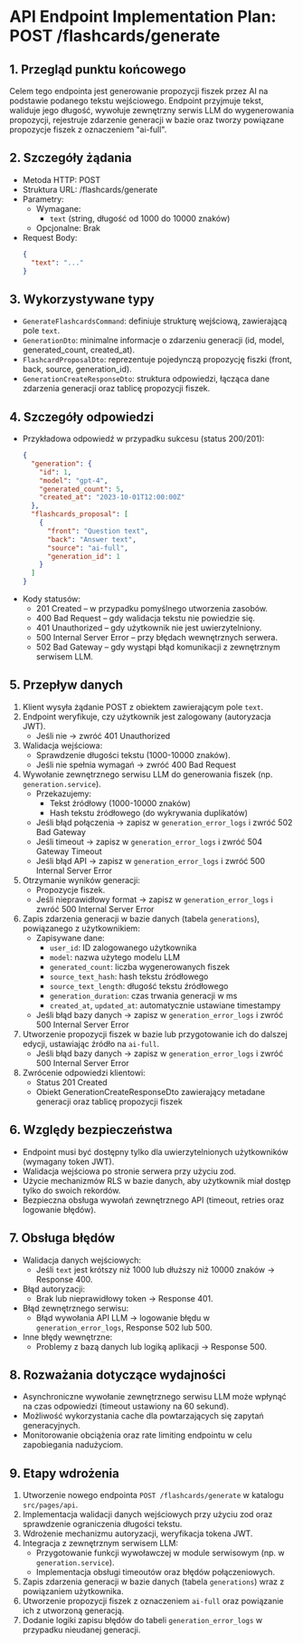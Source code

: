 # API Endpoint Implementation Plan: POST /flashcards/generate

## 1. Przegląd punktu końcowego
Celem tego endpointa jest generowanie propozycji fiszek przez AI na podstawie podanego tekstu wejściowego. Endpoint przyjmuje tekst, waliduje jego długość, wywołuje zewnętrzny serwis LLM do wygenerowania propozycji, rejestruje zdarzenie generacji w bazie oraz tworzy powiązane propozycje fiszek z oznaczeniem "ai-full".

## 2. Szczegóły żądania
- Metoda HTTP: POST
- Struktura URL: /flashcards/generate
- Parametry:
  - Wymagane:
    - `text` (string, długość od 1000 do 10000 znaków)
  - Opcjonalne: Brak
- Request Body:
  ```json
  {
    "text": "..."
  }
  ```

## 3. Wykorzystywane typy
- `GenerateFlashcardsCommand`: definiuje strukturę wejściową, zawierającą pole `text`.
- `GenerationDto`: minimalne informacje o zdarzeniu generacji (id, model, generated_count, created_at).
- `FlashcardProposalDto`: reprezentuje pojedynczą propozycję fiszki (front, back, source, generation_id).
- `GenerationCreateResponseDto`: struktura odpowiedzi, łącząca dane zdarzenia generacji oraz tablicę propozycji fiszek.

## 4. Szczegóły odpowiedzi
- Przykładowa odpowiedź w przypadku sukcesu (status 200/201):
  ```json
  {
    "generation": {
      "id": 1,
      "model": "gpt-4",
      "generated_count": 5,
      "created_at": "2023-10-01T12:00:00Z"
    },
    "flashcards_proposal": [
      {
        "front": "Question text",
        "back": "Answer text",
        "source": "ai-full",
        "generation_id": 1
      }
    ]
  }
  ```
- Kody statusów:
  - 201 Created – w przypadku pomyślnego utworzenia zasobów.
  - 400 Bad Request – gdy walidacja tekstu nie powiedzie się.
  - 401 Unauthorized – gdy użytkownik nie jest uwierzytelniony.
  - 500 Internal Server Error – przy błędach wewnętrznych serwera.
  - 502 Bad Gateway – gdy wystąpi błąd komunikacji z zewnętrznym serwisem LLM.

## 5. Przepływ danych
1. Klient wysyła żądanie POST z obiektem zawierającym pole `text`.
2. Endpoint weryfikuje, czy użytkownik jest zalogowany (autoryzacja JWT).
   - Jeśli nie → zwróć 401 Unauthorized
3. Walidacja wejściowa:
   - Sprawdzenie długości tekstu (1000-10000 znaków).
   - Jeśli nie spełnia wymagań → zwróć 400 Bad Request
4. Wywołanie zewnętrznego serwisu LLM do generowania fiszek (np. `generation.service`).
   - Przekazujemy:
     - Tekst źródłowy (1000-10000 znaków)
     - Hash tekstu źródłowego (do wykrywania duplikatów)
   - Jeśli błąd połączenia → zapisz w `generation_error_logs` i zwróć 502 Bad Gateway
   - Jeśli timeout → zapisz w `generation_error_logs` i zwróć 504 Gateway Timeout
   - Jeśli błąd API → zapisz w `generation_error_logs` i zwróć 500 Internal Server Error
5. Otrzymanie wyników generacji:
   - Propozycje fiszek.
   - Jeśli nieprawidłowy format → zapisz w `generation_error_logs` i zwróć 500 Internal Server Error
6. Zapis zdarzenia generacji w bazie danych (tabela `generations`), powiązanego z użytkownikiem:
   - Zapisywane dane:
     - `user_id`: ID zalogowanego użytkownika
     - `model`: nazwa użytego modelu LLM
     - `generated_count`: liczba wygenerowanych fiszek
     - `source_text_hash`: hash tekstu źródłowego
     - `source_text_length`: długość tekstu źródłowego
     - `generation_duration`: czas trwania generacji w ms
     - `created_at`, `updated_at`: automatycznie ustawiane timestampy
   - Jeśli błąd bazy danych → zapisz w `generation_error_logs` i zwróć 500 Internal Server Error
7. Utworzenie propozycji fiszek w bazie lub przygotowanie ich do dalszej edycji, ustawiając źródło na `ai-full`.
   - Jeśli błąd bazy danych → zapisz w `generation_error_logs` i zwróć 500 Internal Server Error
8. Zwrócenie odpowiedzi klientowi:
   - Status 201 Created
   - Obiekt GenerationCreateResponseDto zawierający metadane generacji oraz tablicę propozycji fiszek

## 6. Względy bezpieczeństwa
- Endpoint musi być dostępny tylko dla uwierzytelnionych użytkowników (wymagany token JWT).
- Walidacja wejściowa po stronie serwera przy użyciu zod.
- Użycie mechanizmów RLS w bazie danych, aby użytkownik miał dostęp tylko do swoich rekordów.
- Bezpieczna obsługa wywołań zewnętrznego API (timeout, retries oraz logowanie błędów).

## 7. Obsługa błędów
- Walidacja danych wejściowych:
  - Jeśli `text` jest krótszy niż 1000 lub dłuższy niż 10000 znaków → Response 400.
- Błąd autoryzacji:
  - Brak lub nieprawidłowy token → Response 401.
- Błąd zewnętrznego serwisu:
  - Błąd wywołania API LLM → logowanie błędu w `generation_error_logs`, Response 502 lub 500.
- Inne błędy wewnętrzne:
  - Problemy z bazą danych lub logiką aplikacji → Response 500.

## 8. Rozważania dotyczące wydajności
- Asynchroniczne wywołanie zewnętrznego serwisu LLM może wpłynąć na czas odpowiedzi (timeout ustawiony na 60 sekund).
- Możliwość wykorzystania cache dla powtarzających się zapytań generacyjnych.
- Monitorowanie obciążenia oraz rate limiting endpointu w celu zapobiegania nadużyciom.

## 9. Etapy wdrożenia
1. Utworzenie nowego endpointa `POST /flashcards/generate` w katalogu `src/pages/api`.
2. Implementacja walidacji danych wejściowych przy użyciu zod oraz sprawdzenie ograniczenia długości tekstu.
3. Wdrożenie mechanizmu autoryzacji, weryfikacja tokena JWT.
4. Integracja z zewnętrznym serwisem LLM:
   - Przygotowanie funkcji wywoławczej w module serwisowym (np. w `generation.service`).
   - Implementacja obsługi timeoutów oraz błędów połączeniowych.
5. Zapis zdarzenia generacji w bazie danych (tabela `generations`) wraz z powiązaniem użytkownika.
6. Utworzenie propozycji fiszek z oznaczeniem `ai-full` oraz powiązanie ich z utworzoną generacją.
7. Dodanie logiki zapisu błędów do tabeli `generation_error_logs` w przypadku nieudanej generacji.